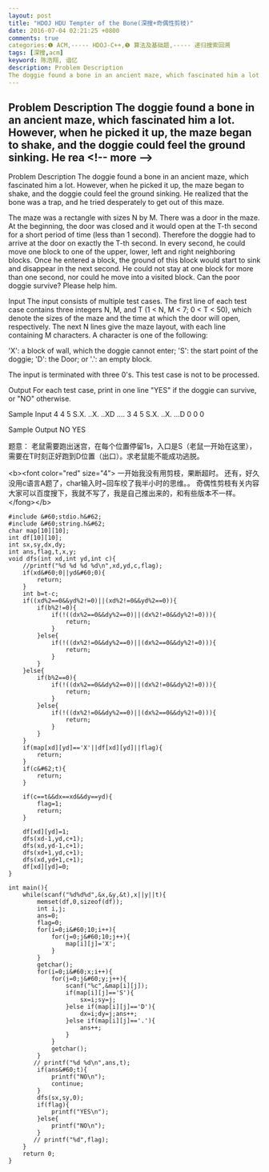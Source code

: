 ```yaml
---
layout: post
title: "HDOJ HDU Tempter of the Bone(深搜+奇偶性剪枝)"
date: 2016-07-04 02:21:25 +0800
comments: true
categories:❶ ACM,----- HDOJ-C++,❺ 算法及基础题,----- 递归搜索回溯
tags: [深搜,acm]
keyword: 陈浩翔, 谙忆
description: Problem Description 
The doggie found a bone in an ancient maze, which fascinated him a lot. However, when he picked it up, the maze began to shake, and the doggie could feel the ground sinking. He rea 
---
```



Problem Description 
The doggie found a bone in an ancient maze, which fascinated him a lot. However, when he picked it up, the maze began to shake, and the doggie could feel the ground sinking. He rea
&#60;!-- more --&#62;
----------

Problem Description
The doggie found a bone in an ancient maze, which fascinated him a lot. However, when he picked it up, the maze began to shake, and the doggie could feel the ground sinking. He realized that the bone was a trap, and he tried desperately to get out of this maze.

The maze was a rectangle with sizes N by M. There was a door in the maze. At the beginning, the door was closed and it would open at the T-th second for a short period of time (less than 1 second). Therefore the doggie had to arrive at the door on exactly the T-th second. In every second, he could move one block to one of the upper, lower, left and right neighboring blocks. Once he entered a block, the ground of this block would start to sink and disappear in the next second. He could not stay at one block for more than one second, nor could he move into a visited block. Can the poor doggie survive? Please help him.

 

Input
The input consists of multiple test cases. The first line of each test case contains three integers N, M, and T (1 &#60; N, M &#60; 7; 0 &#60; T &#60; 50), which denote the sizes of the maze and the time at which the door will open, respectively. The next N lines give the maze layout, with each line containing M characters. A character is one of the following:

'X': a block of wall, which the doggie cannot enter; 
'S': the start point of the doggie; 
'D': the Door; or
'.': an empty block.

The input is terminated with three 0's. This test case is not to be processed.

 

Output
For each test case, print in one line "YES" if the doggie can survive, or "NO" otherwise.

 

Sample Input
4 4 5
S.X.
..X.
..XD
....
3 4 5
S.X.
..X.
...D
0 0 0
 

Sample Output
NO
YES

题意：
老鼠需要跑出迷宫，在每个位置停留1s，入口是S（老鼠一开始在这里），需要在T时刻正好跑到D位置（出口）。求老鼠能不能成功逃脱。

&#60;b&#62;&#60;font color="red" size="4"&#62;
一开始我没有用剪枝，果断超时。
还有，好久没用c语言A题了，char输入时~回车绞了我半小时的思维。。
奇偶性剪枝有关内容大家可以百度搜下，我就不写了，我是自己推出来的，和有些版本不一样。
&#60;/fong&#62;&#60;/b&#62;
```
#include &#60;stdio.h&#62;
#include &#60;string.h&#62;
char map[10][10];
int df[10][10];
int sx,sy,dx,dy;
int ans,flag,t,x,y;
void dfs(int xd,int yd,int c){
    //printf("%d %d %d %d\n",xd,yd,c,flag);
    if(xd&#60;0||yd&#60;0){
        return;
    }
    int b=t-c;
    if((xd%2==0&&yd%2!=0)||(xd%2!=0&&yd%2==0)){
        if(b%2!=0){
            if(!((dx%2==0&&dy%2==0)||(dx%2!=0&&dy%2!=0))){
                return;
            }
        }else{
            if(!((dx%2!=0&&dy%2==0)||(dx%2==0&&dy%2!=0))){
                return;
            }
        }
    }else{
        if(b%2==0){
            if(!((dx%2==0&&dy%2==0)||(dx%2!=0&&dy%2!=0))){
                return;
            }
        }else{
            if(!((dx%2!=0&&dy%2==0)||(dx%2==0&&dy%2!=0))){
                return;
            }
        }
    }
    if(map[xd][yd]=='X'||df[xd][yd]||flag){
        return;
    }
    if(c&#62;t){
        return;
    }

    if(c==t&&dx==xd&&dy==yd){
        flag=1;
        return;
    }

    df[xd][yd]=1;
    dfs(xd-1,yd,c+1);
    dfs(xd,yd-1,c+1);
    dfs(xd+1,yd,c+1);
    dfs(xd,yd+1,c+1);
    df[xd][yd]=0;
}

int main(){
    while(scanf("%d%d%d",&x,&y,&t),x||y||t){
        memset(df,0,sizeof(df));
        int i,j;
        ans=0;
        flag=0;
        for(i=0;i&#60;10;i++){
            for(j=0;j&#60;10;j++){
                map[i][j]='X';
            }
        }
        getchar();
        for(i=0;i&#60;x;i++){
            for(j=0;j&#60;y;j++){
                scanf("%c",&map[i][j]);
                if(map[i][j]=='S'){
                    sx=i;sy=j;
                }else if(map[i][j]=='D'){
                    dx=i;dy=j;ans++;
                }else if(map[i][j]=='.'){
                    ans++;
                }
            }
            getchar();
        }
       // printf("%d %d\n",ans,t);
        if(ans&#60;t){
            printf("NO\n");
            continue;
        }
        dfs(sx,sy,0);
        if(flag){
            printf("YES\n");
        }else{
            printf("NO\n");
        }
       // printf("%d",flag);
    }
    return 0;
}

```